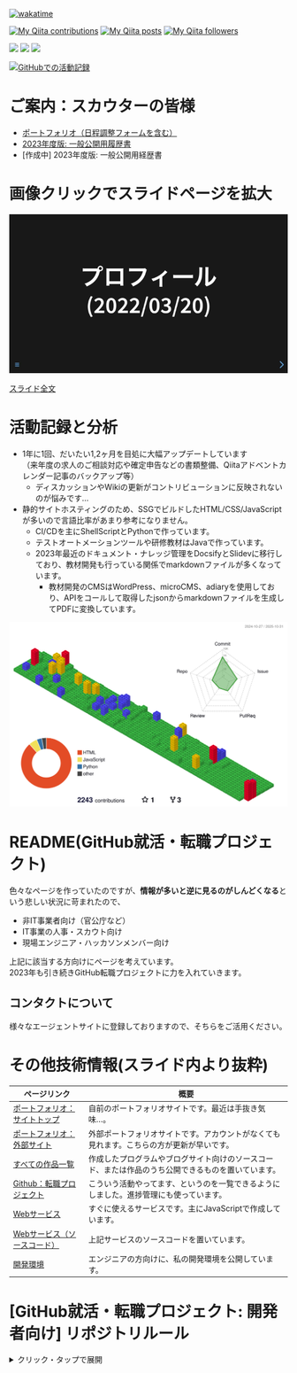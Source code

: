 [![wakatime](https://wakatime.com/badge/user/c2d996c1-f59e-4930-a8aa-735d66822ec3.svg)](https://wakatime.com/@c2d996c1-f59e-4930-a8aa-735d66822ec3)
<!-- FYI: https://qiita-badge.apiapi.app -->
[![My Qiita contributions](https://qiita-badge.apiapi.app/s/nomurasan/contributions.svg)](http://qiita.com/nomurasan)
[![My Qiita posts](https://qiita-badge.apiapi.app/s/nomurasan/posts.svg)](http://qiita.com/nomurasan)
[![My Qiita followers](https://qiita-badge.apiapi.app/s/nomurasan/followers.svg)](http://qiita.com/nomurasan)
<!-- FYI: https://github.com/nikaera/zenn-badge -->
[![](https://zenn.badge.nikaera.com/s/nomuraya/likes?style=flat)](https://zenn.dev/nomuraya)
[![](https://zenn.badge.nikaera.com/s/nomuraya/articles?style=flat)](https://zenn.dev/nomuraya/articles)
[![](https://zenn.badge.nikaera.com/s/nomuraya/followers?style=flat)](https://zenn.dev/nomuraya/followers)
  
<a href="https://github-readme-stats.vercel.app/api?username=shimajima-eiji&count_private=true&show_icons=true">
  <img alt="GitHubでの活動記録" src="https://github-readme-stats.vercel.app/api?username=shimajima-eiji&count_private=true&show_icons=true" />
</a>

# ご案内：スカウターの皆様
- [ポートフォリオ（日程調整フォームを含む）](https://naka-sho.netlify.app/#/)
- [2023年度版: 一般公開用履歴書](https://proff.io/p/nomuraya)
- [作成中] 2023年度版: 一般公開用経歴書

# 画像クリックでスライドページを拡大
[![](https://raw.githubusercontent.com/shimajima-eiji/__Backup_Images/main/Github/shimajima-eiji.github.io/nomark/webp/profile/profile_blog_720.webp)](https://shimajima-eiji.github.io)

[スライド全文](https://github.com/shimajima-eiji/shimajima-eiji.github.io)

# 活動記録と分析
- 1年に1回、だいたい1,2ヶ月を目処に大幅アップデートしています<br>（来年度の求人のご相談対応や確定申告などの書類整備、Qiitaアドベントカレンダー記事のバックアップ等）
  - ディスカッションやWikiの更新がコントリビューションに反映されないのが悩みです…
- 静的サイトホスティングのため、SSGでビルドしたHTML/CSS/JavaScriptが多いので言語比率があまり参考になりません。
  - CI/CDを主にShellScriptとPythonで作っています。
  - テストオートメーションツールや研修教材はJavaで作っています。
  - 2023年最近のドキュメント・ナレッジ管理をDocsifyとSlidevに移行しており、教材開発も行っている関係でmarkdownファイルが多くなっています。
    - 教材開発のCMSはWordPress、microCMS、adiaryを使用しており、APIをコールして取得したjsonからmarkdownファイルを生成してPDFに変換しています。

![](https://raw.githubusercontent.com/shimajima-eiji/__Github-Operation/main/profile-3d-contrib/profile-gitblock.svg)

# README(GitHub就活・転職プロジェクト)
色々なページを作っていたのですが、**情報が多いと逆に見るのがしんどくなる**という悲しい状況に苛まれたので、

- 非IT事業者向け（官公庁など）
- IT事業の人事・スカウト向け
- 現場エンジニア・ハッカソンメンバー向け

上記に該当する方向けにページを考えています。<br />
2023年も引き続きGitHub転職プロジェクトに力を入れていきます。

## コンタクトについて
様々なエージェントサイトに登録しておりますので、そちらをご活用ください。

# その他技術情報(スライド内より抜粋)
| ページリンク | 概要 |
| ----------- | ---- |
| [ポートフォリオ：サイトトップ](https://shimajima-eiji.github.io/) | 自前のポートフォリオサイトです。最近は手抜き気味…。 |
| [ポートフォリオ：外部サイト](https://www.wantedly.com/id/nomuraya) | 外部ポートフォリオサイトです。アカウントがなくても見れます。こちらの方が更新が早いです。 |
| [すべての作品一覧](https://github.com/shimajima-eiji?tab=repositories) | 作成したプログラムやブログサイト向けのソースコード、または作品のうち公開できるものを置いています。 |
| [Github：転職プロジェクト](https://github.com/shimajima-eiji?tab=projects&type=beta) | こういう活動やってます、というのを一覧できるようにしました。進捗管理にも使っています。 |
| [Webサービス](https://shimajima-eiji.github.io/Hosting) | すぐに使えるサービスです。主にJavaScriptで作成しています。 |
| [Webサービス（ソースコード）](https://github.com/shimajima-eiji/Hosting) | 上記サービスのソースコードを置いています。 |
| [開発環境](https://github.com/shimajima-eiji/Settings_Environment) | エンジニアの方向けに、私の開発環境を公開しています。 |

# [GitHub就活・転職プロジェクト: 開発者向け] リポジトリルール
<details>
<summary>クリック・タップで展開</summary>

> 最終更新: 2023/08/24: GitHubリポジトリルールをver2023.08.24に刷新

古いルールで運用しているリポジトリもありますので、全てがこの通りではありません。

## プレフィックス運用ルールの注意点
リポジトリが多くなると管理が大変なので、原則としてリポジトリはプレフィックスで管理して運用する方法を提案します。
<br>ただし、プレフィックス運用をすると複数のGitHub Pagesをリポジトリ運用する際に、パス内にプレフィックスが含まれてしまうため、必要な場合はプレフィックスルールをオリジナルにしてください。

## オープンリポジトリ
原則として「タグ名_リポジトリ名」のように、接続の意味を持つスペース的用法はハイフンを使用しています。

- 例：GitHub Pages = Dev_GitHub-Pages

名前順検索で使用する事を想定するため、私だけが使用する事を想定したものについてはリポジトリ名を「__」から始めています。
<br>たとえば、過去にGASリポジトリは検索順の都合から「--」で始めていましたが、GASリポジトリ数が増えてきたので「__」に差し替えています。

タグ名一覧
※本アカウントにおいて、タグ名が存在しないリポジトリは「本リポジトリ」と「GitHub Pagesルートリポジトリ」以外は暗黙的にOldと同列の扱いです。
<br>実際に運用する場合はご自身のルールを設定・周知するか事前にリポジトリを対応しておくとよいでしょう。

| タグ名 | 概要 |
| ----- | --- |
| Hosting_ | GitHub Pagesをはじめホスティング用ファイル群 |
| Old_ | 分類に困った古いリポジトリ群。いずれ何とかしたいと思っていますが、方針を決めるのに時間がかかります… |
| Recruit_ | 採用人事・エージェントスカウト向け情報 |

## プライベートリポジトリ
原則としてツール毎に最適化したプレフィクスと運用状態を可視化できるようにしています。
<br>過去に運用状態をブランチ管理していたところ、無料プランではブランチのプロテクトルールが適用されず直接pushできてしまう問題が発生したため、開発と運用のリポジトリを分けて運用する事で解消しています。
<br>これにより、リポジトリをforkして共同開発を行いたい場合に、セキュアな情報を階層的に分けての管理を実現できます。
<br>別リポジトリの運用である以上、手間が掛かる事は避けられませんがリスクマネジメントの観点で見ると悪くないんじゃないかと思っています。

</details>
